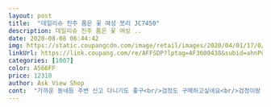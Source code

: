```yaml
---
layout: post 
title:  "데일리슈 진주 품은 꽃 여성 쪼리 JC7450" 
description: 데일리슈 진주 품은 꽃 여성 ..
date: 2020-08-08 06:44:42 
img: https://static.coupangcdn.com/image/retail/images/2020/04/01/17/0/c6046eb2-57f8-4fda-a7b1-6677c8fc1448.jpg 
linkUrl: https://link.coupang.com/re/AFFSDP?lptag=AF3600438&subid=ahnPublicAsk&pageKey=1422130771&itemId=2460829763&vendorItemId=70454332059&traceid=V0-113-213c42dde8d6e9c9 
categories: [1007] 
color: A566FF 
price: 12310 
author: Ask View Shop 
cont:  "가까운 동네등 주변 신고 다니기도 좋구<br/>검정도 구매하고싶네요<br/>검정이랑 고민하다 검정색종류의 신발이 많아서<br/>고급지고 이뻐요<br/>그 외에는 대체로 무난한편 이구요^^<br/>근데  계단 오르내릴때 신경서서 걷지않으면<br/>난감하네요 디자인시 오른쪽 끈이 설계가<br/>남편도 예쁘다고하네요<br/>둘러보다 발견!<br/>들리네요.<br/><br/>듯이 오른쪽이 걸을때마다 신발끈 때문인지는 몰라도 소리가 엄청 크게<br/>디자인도 무난하고 앞 부분에 코사지가<br/>바쁠 때는 조금 요란스러워지네요<br/>베이지 색상도 예쁘게 잘 빠져서 다 마음에 드는데 다른분들도 후기 남기셨<br/>불편할 정도로 소리가 심하게 납니다<br/>소리가 따닥거리며 시끄러워요<br/>신발 바닥의 무게감과 재질 때문에<br/>여름이라 베이지선택!<br/>예뻐 마음에 듭니다<br/>유독 오른쪽만 소리가 심하게 나니 참<br/>이가격에 가성비짱!<br/>일단 생각했던것보다 실물이 더 예쁘네요<br/>잘못 된건지 소리가 신경 쓰인답니다<br/>저렴한 가격에  잘 산 것 같아요<br/>조심히 걸으려고하는데<br/>조용한곳,얌전해야될 자리에서는 신기가<br/>진주를품은꽃신.<br/>너무이뻐요<br/>평소 한번쯤 꽃슬리퍼 신고싶었는데<br/>피서철에 신으면 예쁠것 같아서 구입요<br/>" 
---
```

